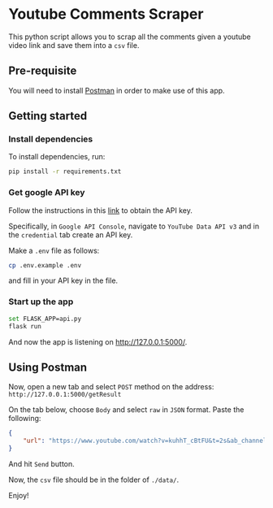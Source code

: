 # Youtube Comments Scraper

This python script allows you to scrap all the comments given a youtube video link and save them into a `csv` file.

## Pre-requisite
You will need to install [Postman](https://www.postman.com/) in order to make use of this app.


## Getting started

### Install dependencies
To install dependencies, run:
```bash
pip install -r requirements.txt
```

### Get google API key
Follow the instructions in this [link](https://support.google.com/googleapi/answer/6158862?hl=en) to obtain the API key.

Specifically, in `Google API Console`, navigate to `YouTube Data API v3` and in the `credential` tab create an API key.

Make a `.env` file as follows:
```bash
cp .env.example .env
```
and fill in your API key in the file.

### Start up the app
```bash
set FLASK_APP=api.py
flask run
```
And now the app is listening on http://127.0.0.1:5000/.


## Using Postman
Now, open a new tab and select `POST` method on the address: `http://127.0.0.1:5000/getResult`

On the tab below, choose `Body` and select `raw` in `JSON` format.
Paste the following:
```json
{
    "url": "https://www.youtube.com/watch?v=kuhhT_cBtFU&t=2s&ab_channel=CNN"
}
```
And hit `Send` button.

Now, the `csv` file should be in the folder of `./data/`.

Enjoy!
